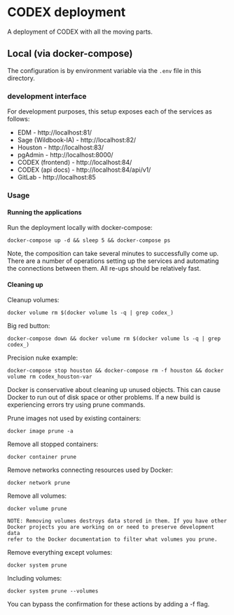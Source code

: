 # CODEX deployment

A deployment of CODEX with all the moving parts.

## Local (via docker-compose)

The configuration is by environment variable via the `.env` file in this directory.

### development interface

For development purposes, this setup exposes each of the services as follows:

<!-- don't use port 80 when defining any hosts -->
- EDM - http://localhost:81/
- Sage (Wildbook-IA) - http://localhost:82/
- Houston - http://localhost:83/
- pgAdmin - http://localhost:8000/
- CODEX (frontend) - http://localhost:84/
- CODEX (api docs) - http://localhost:84/api/v1/
- GitLab - http://localhost:85

### Usage

#### Running the applications

Run the deployment locally with docker-compose:

    docker-compose up -d && sleep 5 && docker-compose ps

Note, the composition can take several minutes to successfully come up.
There are a number of operations setting up the services and automating the connections between them.
All re-ups should be relatively fast.


#### Cleaning up

Cleanup volumes:

    docker volume rm $(docker volume ls -q | grep codex_)

Big red button:

    docker-compose down && docker volume rm $(docker volume ls -q | grep codex_)

Precision nuke example:

    docker-compose stop houston && docker-compose rm -f houston && docker volume rm codex_houston-var

Docker is conservative about cleaning up unused objects. This can cause Docker to run out of disk space or
other problems. If a new build is experiencing errors try using prune commands.

Prune images not used by existing containers:

    docker image prune -a

Remove all stopped containers:

    docker container prune

Remove networks connecting resources used by Docker:

    docker network prune

Remove all volumes:

    docker volume prune

    NOTE: Removing volumes destroys data stored in them. If you have other Docker projects you are working on or need to preserve development data
    refer to the Docker documentation to filter what volumes you prune.

Remove everything except volumes:

    docker system prune

Including volumes:

    docker system prune --volumes

You can bypass the confirmation for these actions by adding a -f flag.
